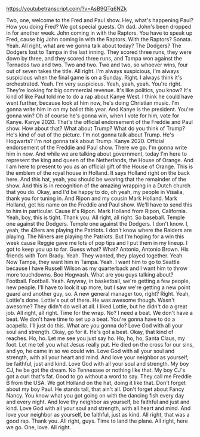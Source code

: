 https://youtubetranscript.com/?v=AsB9QTq6NZk

 Two, one, welcome to the Fred and Paul show. Hey, what's happening Paul? How you doing Fred? We got special guests. Oh dad. John's been dropped in for another week. John coming in with the Raptors. You have to speak up Fred, cause big John coming in with the Raptors. With the Raptors? Sonata. Yeah. All right, what are we gonna talk about today? The Dodgers? The Dodgers lost to Tampa in the last inning. They scored three runs, they were down by three, and they scored three runs, and Tampa won against the Tornados two and two. Two and two. Two and two, so whoever wins, four out of seven takes the title. All right. I'm always suspicious, I'm always suspicious when the final game is on a Sunday. Right. I always think it's orchestrated. Yeah. I'm very suspicious. Yeah, yeah, yeah. You're right. They're looking for big commercial revenue. It's like politics, you know? It's kind of like Paul told me to do a rap about Kanye West. I think he could have went further, because look at him now, he's doing Christian music. I'm gonna write him in on my ballot this year. And Kanye is the president. You're gonna win? Oh of course he's gonna win, when I vote for him, vote for Kanye. Kanye 2020. That's the official endorsement of the Freddie and Paul show. How about that? What about Trump? What do you think of Trump? He's kind of out of the picture. I'm not gonna talk about Trump. He's Hogwarts? I'm not gonna talk about Trump. Kanye 2020. Official endorsement of the Freddie and Paul show. There we go. I'm gonna write him in now. And while we are talking about government, today I'm here to represent the king and queen of the Netherlands, the House of Orange. And I am here to present to you as an official gift of the House of Orange. This is the emblem of the royal house in Holland. It says Holland right on the back here. And this hat, yeah, you should be wearing that the remainder of the show. And this is in recognition of the amazing wrapping in a Dutch church that you do. Okay, and I'd be happy to do, oh yeah, my people in Visalia, thank you for tuning in. And Ripon and my cousin Mark Holland. Mark Holland, get his name on the Freddie and Paul show. We'll have to send this to him in particular. Cause it's Ripon. Mark Holland from Ripon, California. Yeah, boy, this is tight. Thank you. All right, all right. So baseball. Temple one against the Dodgers. Temple one against the Dodgers. I don't know. I, yeah, the 49ers are playing the Patriots. I don't know where the Raiders are playing. The Niners are playing the Patriots. But I'm hoping for a win this week cause Reggie gave me lots of pop tips and I put them in my lineup. I got to keep you up to far. Guess what? What? Antonio, Antonio Brown. His friends with Tom Brady. Yeah. They wanted, they played together. Yeah. Now Tampa, they want him in Tampa. Yeah. I want him to go to Seattle because I have Russell Wilson as my quarterback and I want him to throw more touchdowns. Boo Hogwash. What are you guys talking about? Football. Football. Yeah. Anyway, in basketball, we're getting a few people, new people. I'll have to look it up more, but I saw we're getting a new point guard and another guy, so. A new general manager too, right? Right. Yeah, Lottie's done. Lottie's out of there. He was awesome though. Wasn't awesome? They didn't do well at all. I liked Lottie, but he didn't do a great job. All right, all right. Time for the wrap. No? I need a beat. We don't have a beat. We don't have time to set up a beat. You're gonna have to do a acapella. I'll just do this. What are you gonna do? Love God with all your soul and strength. Okay, go for it. He's got a beat. Okay, that kind of reaches. Ho, ho. Let me see you just say ho. Ho, ho, ho, Santa Claus, my foot. Let me tell you what Jesus really put. He died on the cross for our sins, and yo, he came in so we could win. Love God with all your soul and strength, with all your heart and mind. And love your neighbor as yourself, be faithful, just and kind. Love God with all your soul and strength. My boy CJ, he be got the dream. No Tennessee or nothing like that. My boy CJ's got a curl that's fat. Good to go without a word to say. They call me Freddie B from the USA. We got Holland on the hat, doing it like that. Don't forget about my boy Paul. He stands tall, that ain't all. Don't forget about Fancy Nancy. You know what you got going on with the dancing fish every day and every night. And love thy neighbor as yourself, be faithful and just and kind. Love God with all your soul and strength, with all heart and mind. And love your neighbor as yourself, be faithful, just as kind. All right, that was a good rap. Thank you. All right, guys. Time to land the plane. All right, here we go. One, love. All right.